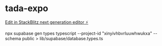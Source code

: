 # tada-expo

[Edit in StackBlitz next generation editor ⚡️](https://stackblitz.com/~/github.com/IT-Tada/tada-expo)

npx supabase gen types typescript --project-id "xinyivhbvrluuwhwukxa" --schema public > lib/supabase/database.types.ts